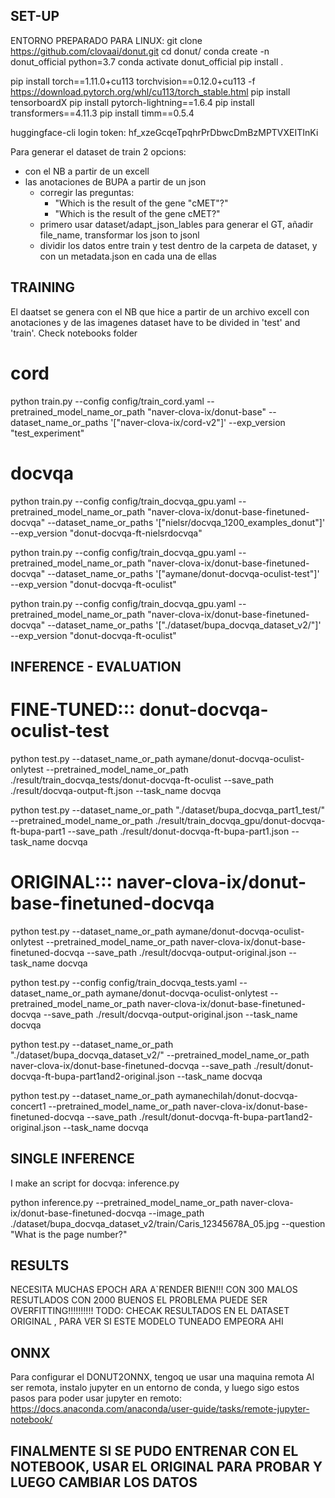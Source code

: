 
## SET-UP

ENTORNO PREPARADO PARA LINUX:
git clone https://github.com/clovaai/donut.git
cd donut/
conda create -n donut_official python=3.7
conda activate donut_official
pip install .

pip install torch==1.11.0+cu113 torchvision==0.12.0+cu113 -f https://download.pytorch.org/whl/cu113/torch_stable.html
pip install tensorboardX
pip install pytorch-lightning==1.6.4
pip install transformers==4.11.3
pip install timm==0.5.4


<!-- WINDOWS, NECESARIO REINSTALAR ALGUNOS PAAQUETES:
    pip install pytorch-lightning==1.6.4
    pip install sconf
    pip install timm==0.5.4
    pip install zss
    pip install datasets
    pip install transformers==4.11.3
    pip install sentencepiece
    pip install tensorboard
    pip install torch==1.10.1+cu113 torchvision==0.11.2+cu113 torchaudio==0.10.1+cu113 -f https://download.pytorch.org/whl/cu113/torch_stable.html

    WINDOWS: (añadiendola en variables de entorno)
        PL_TORCH_DISTRIBUTED_BACKEND=gloo -->

huggingface-cli login
    token: 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


Para generar el dataset de train 2 opcions:
- con el NB a partir de un excell
- las anotaciones de BUPA a partir de un json
  - corregir las preguntas:
    - "Which is the result of the gene \"cMET\"?"
    - "Which is the result of the gene cMET?"
  - primero usar dataset/adapt_json_lables para generar el GT, añadir file_name, transformar los json to jsonl
  - dividir los datos entre train y test dentro de la carpeta de dataset, y con un metadata.json en cada una de ellas




## TRAINING
El daatset se genera con el NB que hice a partir de un archivo excell con anotaciones y de las imagenes
dataset have to be divided in 'test' and 'train'. Check notebooks folder

# cord
python train.py --config config/train_cord.yaml --pretrained_model_name_or_path "naver-clova-ix/donut-base" --dataset_name_or_paths '["naver-clova-ix/cord-v2"]' --exp_version "test_experiment" 

# docvqa
<!-- python train.py --config config/train_docvqa.yaml --pretrained_model_name_or_path "naver-clova-ix/donut-base-finetuned-docvqa" --dataset_name_or_paths '["nielsr/docvqa_1200_examples_donut"]' --exp_version "donut-docvqa-ft-nielsrdocvqa"  -->
python train.py --config config/train_docvqa_gpu.yaml --pretrained_model_name_or_path "naver-clova-ix/donut-base-finetuned-docvqa" --dataset_name_or_paths '["nielsr/docvqa_1200_examples_donut"]' --exp_version "donut-docvqa-ft-nielsrdocvqa" 

python train.py --config config/train_docvqa_gpu.yaml --pretrained_model_name_or_path "naver-clova-ix/donut-base-finetuned-docvqa" --dataset_name_or_paths '["aymane/donut-docvqa-oculist-test"]' --exp_version "donut-docvqa-ft-oculist" 

python train.py --config config/train_docvqa_gpu.yaml --pretrained_model_name_or_path "naver-clova-ix/donut-base-finetuned-docvqa" --dataset_name_or_paths '["./dataset/bupa_docvqa_dataset_v2/"]' --exp_version "donut-docvqa-ft-oculist" 



## INFERENCE - EVALUATION

# FINE-TUNED::: donut-docvqa-oculist-test
python test.py --dataset_name_or_path aymane/donut-docvqa-oculist-onlytest --pretrained_model_name_or_path ./result/train_docvqa_tests/donut-docvqa-ft-oculist --save_path ./result/docvqa-output-ft.json --task_name docvqa

python test.py --dataset_name_or_path "./dataset/bupa_docvqa_part1_test/" --pretrained_model_name_or_path ./result/train_docvqa_gpu/donut-docvqa-ft-bupa-part1 --save_path ./result/donut-docvqa-ft-bupa-part1.json --task_name docvqa


# ORIGINAL::: naver-clova-ix/donut-base-finetuned-docvqa
python test.py --dataset_name_or_path aymane/donut-docvqa-oculist-onlytest --pretrained_model_name_or_path naver-clova-ix/donut-base-finetuned-docvqa --save_path ./result/docvqa-output-original.json --task_name docvqa

python test.py --config config/train_docvqa_tests.yaml --dataset_name_or_path aymane/donut-docvqa-oculist-onlytest --pretrained_model_name_or_path naver-clova-ix/donut-base-finetuned-docvqa --save_path ./result/docvqa-output-original.json --task_name docvqa

python test.py --dataset_name_or_path "./dataset/bupa_docvqa_dataset_v2/" --pretrained_model_name_or_path naver-clova-ix/donut-base-finetuned-docvqa --save_path ./result/donut-docvqa-ft-bupa-part1and2-original.json --task_name docvqa


python test.py --dataset_name_or_path aymanechilah/donut-docvqa-concert1 --pretrained_model_name_or_path naver-clova-ix/donut-base-finetuned-docvqa --save_path ./result/donut-docvqa-ft-bupa-part1and2-original.json --task_name docvqa


## SINGLE INFERENCE
I make an script for docvqa: inference.py

python inference.py --pretrained_model_name_or_path naver-clova-ix/donut-base-finetuned-docvqa --image_path ./dataset/bupa_docvqa_dataset_v2/train/Caris_12345678A_05.jpg --question "What is the page number?"


## RESULTS 

NECESITA MUCHAS EPOCH ARA A`RENDER BIEN!!! CON 300 MALOS RESUTLADOS CON 2000 BUENOS
EL PROBLEMA PUEDE SER OVERFITTING!!!!!!!!!!
TODO: CHECAK RESULTADOS EN EL DATASET ORIGINAL , PARA VER SI ESTE MODELO TUNEADO EMPEORA AHI



## ONNX
Para configurar el DONUT2ONNX, tengoq ue usar una maquina remota
Al ser remota, instalo jupyter en un entorno de conda, y luego sigo estos pasos para poder usar jupyter en remoto:
https://docs.anaconda.com/anaconda/user-guide/tasks/remote-jupyter-notebook/ 


## FINALMENTE SI SE PUDO ENTRENAR CON EL NOTEBOOK, USAR EL ORIGINAL PARA PROBAR Y LUEGO CAMBIAR LOS DATOS